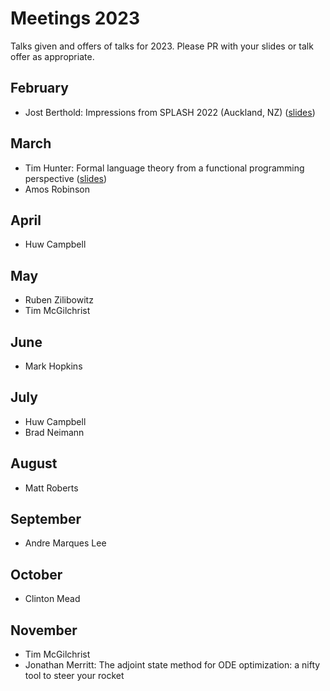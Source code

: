 # Meetings 2023

Talks given and offers of talks for 2023. Please PR with your slides or talk offer as appropriate.

## February
 - Jost Berthold: Impressions from SPLASH 2022 (Auckland, NZ) ([slides](https://docs.google.com/presentation/d/1KaNeRKnB6SEYm8UD49m1S0pVoSdGfBmEGSiLcOjIpQU/edit?usp=sharing))

## March
 - Tim Hunter: Formal language theory from a functional programming perspective ([slides](./2023-03-22-Hunter-Formal-Language-Theory-FP-Perspective.pdf))
 - Amos Robinson

## April
 - Huw Campbell

## May
 - Ruben Zilibowitz
 - Tim McGilchrist

## June
 - Mark Hopkins

## July
 - Huw Campbell
 - Brad Neimann

## August
 - Matt Roberts

## September
 - Andre Marques Lee

## October
 - Clinton Mead

## November
 - Tim McGilchrist
 - Jonathan Merritt: The adjoint state method for ODE optimization: a nifty tool to steer your rocket
